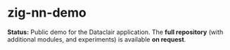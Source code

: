 # zig-nn-demo
 **Status:** Public demo for the Dataclair application. The **full repository** (with additional modules,  and experiments) is available **on request**.
